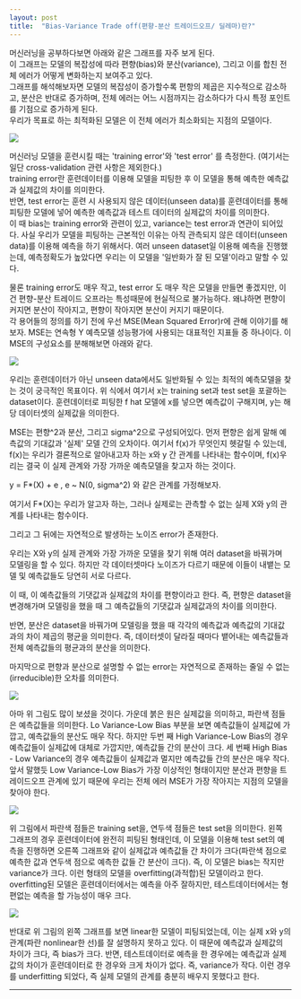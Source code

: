 ```yaml
---
layout: post
title:  "Bias-Variance Trade off(편향-분산 트레이드오프/ 딜레마)란?"
---
```


머신러닝을 공부하다보면 아래와 같은 그래프를 자주 보게 된다.  
이 그래프는 모델의 복잡성에 따라 편향(bias)와 분산(variance), 그리고 이를 합친 전체 에러가 어떻게 변화하는지 보여주고 있다.  
그래프를 해석해보자면 모델의 복잡성이 증가할수록 편항의 제곱은 지수적으로 감소하고, 분산은 반대로 증가하며, 전체 에러는 어느 시점까지는 감소하다가 다시 특정 포인트를 기점으로 증가하게 된다.  
우리가 목표로 하는 최적화된 모델은 이 전체 에러가 최소화되는 지점의 모델이다.

![](https://upload.wikimedia.org/wikipedia/commons/thumb/9/9f/Bias_and_variance_contributing_to_total_error.svg/330px-Bias_and_variance_contributing_to_total_error.svg.png)

머신러닝 모델을 훈련시킬 때는 'training error'와 'test error' 를 측정한다. (여기서는 일단 cross-validation 관련 사항은 제외한다.)  
training error란 훈련데이터를 이용해 모델을 피팅한 후 이 모델을 통해 예측한 예측값과 실제값의 차이를 의미한다.  
반면, test error는 훈련 시 사용되지 않은 데이터(unseen data)를 훈련데이터를 통해 피팅한 모델에 넣어 예측한 예측값과 테스트 데이터의 실제값의 차이를 의미한다.  
이 때 bias는 training error와 관련이 있고, variance는 test error과 연관이 되어있다. 사실 우리가 모델을 피팅하는 근본적인 이유는 아직 관측되지 않은 데이터(unseen data)를 이용해 예측을 하기 위해서다. 여러 unseen dataset일 이용해 예측을 진행했는데, 예측정확도가 높았다면 우리는 이 모델을 '일반화가 잘 된 모델'이라고 말할 수 있다.

물론 training error도 매우 작고, test error 도 매우 작은 모델을 만들면 좋겠지만, 이건 편향-분산 트레이드 오프라는 특성때문에 현실적으로 불가능하다. 왜냐하면 편향이 커지면 분산이 작아지고, 편향이 작아지면 분산이 커지기 때문이다.  
각 용어들의 정의를 하기 전에 우선 MSE(Mean Squared Error)r에 관해 이야기를 해보자. MSE는 연속형 Y 예측모델 성능평가에 사용되는 대표적인 지표들 중 하나이다. 이 MSE의 구성요소를 분해해보면 아래와 같다.

![](https://img1.daumcdn.net/thumb/R1280x0/?scode=mtistory2&fname=https%3A%2F%2Fblog.kakaocdn.net%2Fdn%2FbipWKu%2FbtreqJ6xlOi%2F3cUbiFCOCVpOOPF8AgwdRK%2Fimg.png)

우리는 훈련데이터가 아닌 unseen data에서도 일반화될 수 있는 최적의 예측모델을 찾는 것이 궁극적인 목표이다. 위 식에서 여기서 x는 training set과 test set을 포괄하는 dataset이다. 훈련데이터로 피팅한 f hat 모델에 x를 넣으면 예측값이 구해지며, y는 해당 데이터셋의 실제값을 의미한다.

MSE는 편향^2과 분산, 그리고 sigma^2으로 구성되어있다. 먼저 편향은 쉽게 말해 예측값의 기대값과 '실제' 모델 간의 오차이다. 여기서 f(x)가 무엇인지 헷갈릴 수 있는데, f(x)는 우리가 결론적으로 알아내고자 하는 x와 y 간 관계를 나타내는 함수이며, f(x)우리는 결국 이 실제 관계와 가장 가까운 예측모델을 찾고자 하는 것이다.

y = F\*(X) + e , e ~ N(0, sigma^2) 와 같은 관계를 가정해보자.

여기서 F\*(X)는 우리가 알고자 하는, 그러나 실제로는 관측할 수 없는 실제 X와 y의 관계를 나타내는 함수이다.

그리고 그 뒤에는 자연적으로 발생하는 노이즈 error가 존재한다.

우리는 X와 y의 실제 관계와 가장 가까운 모델을 찾기 위해 여러 dataset을 바꿔가며 모델링을 할 수 있다. 하지만 각 데이터셋마다 노이즈가 다르기 때문에 이들이 내뱉는 모델 및 예측값들도 당연히 서로 다르다.

이 때, 이 예측값들의 기댓값과 실제값의 차이를 편향이라고 한다. 즉, 편향은 dataset을 변경해가며 모델링을 했을 때 그 예측값들의 기댓값과 실제값과의 차이를 의미한다.

반면, 분산은 dataset을 바꿔가며 모델링을 했을 때 각각의 예측값과 예측값의 기대값과의 차이 제곱의 평균을 의미한다. 즉, 데이터셋이 달라질 때마다 뱉어내는 예측값들과 전체 예측값들의 평균과의 분산을 의미한다.

마지막으로 편향과 분산으로 설명할 수 없는 error는 자연적으로 존재하는 줄일 수 없는 (irreducible)한 오차를 의미한다.

![](https://t1.daumcdn.net/cfile/tistory/99CDCC33599AC28F07)

아마 위 그림도 많이 보셨을 것이다. 가운데 붉은 원은 실제값을 의미하고, 파란색 점들은 예측값들을 의미한다. Lo Variance-Low Bias 부분을 보면 예측값들이 실제값에 가깝고, 예측값들의 분산도 매우 작다. 하지만 두번 째 High Variance-Low Bias의 경우 예측값들이 실제값에 대체로 가깝지만, 예측값들 간의 분산이 크다. 세 번째 High Bias - Low Variance의 경우 예측값들이 실제값과 멀지만 예측값들 간의 분산은 매우 작다. 앞서 말했듯 Low Variance-Low Bias가 가장 이상적인 형태이지만 분산과 편향을 트레이드오프 관계에 있기 때문에 우리는 전체 에러 MSE가 가장 작아지는 지점의 모델을 찾아야 한다. 

![](https://img1.daumcdn.net/thumb/R1280x0/?scode=mtistory2&fname=https%3A%2F%2Fblog.kakaocdn.net%2Fdn%2Fbd2s79%2FbtrevH1eScf%2FpzqnhkxtuUnKgvTfsLX5rK%2Fimg.png)

위 그림에서 파란색 점들은 training set을, 연두색 점들은 test set을 의미한다. 왼쪽 그래프의 경우 훈련데이터에 완전히 피팅된 형태인데, 이 모델을 이용해 test set의 예측을 진행하면 오른쪽 그래프와 같이 실제값과 예측값들 간 차이가 크다(파란색 점으로 예측한 값과 연두색 점으로 예측한 값들 간 분산이 크다). 즉, 이 모델은 bias는 작지만 variance가 크다. 이런 형태의 모델을 overfitting(과적합)된 모델이라고 한다. overfitting된 모델은 훈련데이터에서는 예측을 아주 잘하지만, 테스트데이터에서는 형편없는 예측을 할 가능성이 매우 크다. 

![](https://img1.daumcdn.net/thumb/R1280x0/?scode=mtistory2&fname=https%3A%2F%2Fblog.kakaocdn.net%2Fdn%2FbX3y2l%2FbtreAJcuF5A%2F1vrOjmu7swLLFkx6lJkUV0%2Fimg.png)

반대로 위 그림의 왼쪽 그래프를 보면 linear한 모델이 피팅되었는데, 이는 실제 x와 y의 관계(파란 nonlinear한 선)를 잘 설명하지 못하고 있다. 이 때문에 예측값과 실제값의 차이가 크다, 즉 bias가 크다. 반면, 테스트데이터로 예측을 한 경우에는 예측값과 실제값의 차이가 훈련데이터로 한 경우와 크게 차이가 없다. 즉, variance가 작다. 이런 경우를 underfitting 되었다, 즉 실제 모델의 관계를 충분히 배우지 못했다고 한다. 

---
